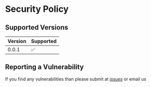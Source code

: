 # Security Policy

## Supported Versions

| Version | Supported          |
| ------- | ------------------ |
| 0.0.1   | :white_check_mark: |

## Reporting a Vulnerability

If you find any vulnerabilities than please submit at *[issues](https://github.com/MMXXII2022/Password-generator/issues)* or email us
